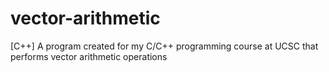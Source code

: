 # vector-arithmetic
[C++] A program created for my C/C++ programming course at UCSC that performs vector arithmetic operations
